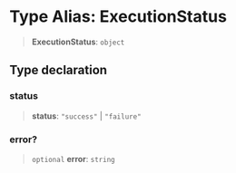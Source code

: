 # Type Alias: ExecutionStatus

> **ExecutionStatus**: `object`

## Type declaration

### status

> **status**: `"success"` \| `"failure"`

### error?

> `optional` **error**: `string`

